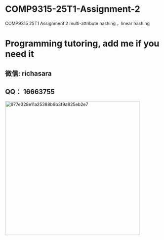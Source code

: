 # COMP9315-25T1-Assignment-2
COMP9315 25T1 Assignment 2  multi-attribute hashing ，linear hashing 

# Programming tutoring, add me if you need it

## 微信: richasara 

## QQ： 16663755

<img width="435" alt="977e328e11a25388b9b3f9a825eb2e7" src="https://github.com/user-attachments/assets/a95694d3-1105-4d9e-8cc2-ce5502dcbe02" />
